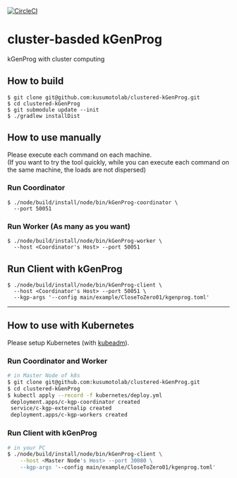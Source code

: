 [![CircleCI](https://circleci.com/gh/kusumotolab/clustered-kGenProg/tree/master.svg?style=svg&circle-token=7de79fe88bdd8eff9a276a35b460d988cc7a6100)](https://circleci.com/gh/kusumotolab/clustered-kGenProg/tree/master)

# cluster-basded kGenProg

kGenProg with cluster computing

## How to build

```
$ git clone git@github.com:kusumotolab/clustered-kGenProg.git
$ cd clustered-kGenProg
$ git submodule update --init
$ ./gradlew installDist
```

## How to use manually
Please execute each command on each machine.  
(If you want to try the tool quickly, while you can execute each command on the same machine, the loads are not dispersed)
### Run Coordinator

```
$ ./node/build/install/node/bin/kGenProg-coordinator \
  --port 50051
```

### Run Worker (As many as you want)

```
$ ./node/build/install/node/bin/kGenProg-worker \
  --host <Coordinator's Host> --port 50051
```

## Run Client with kGenProg

```
$ ./node/build/install/node/bin/kGenProg-client \
  --host <Coordinator's Host> --port 50051 \
  --kgp-args '--config main/example/CloseToZero01/kgenprog.toml'
```

---

## How to use with Kubernetes
Please setup Kubernetes (with [kubeadm](https://kubernetes.io/docs/setup/independent/create-cluster-kubeadm/)).

### Run Coordinator and Worker

```sh
# in Master Node of k8s
$ git clone git@github.com:kusumotolab/clustered-kGenProg.git
$ cd clustered-kGenProg
$ kubectl apply --record -f kubernetes/deploy.yml
 deployment.apps/c-kgp-coordinator created
 service/c-kgp-externalip created
 deployment.apps/c-kgp-workers created
```

### Run Client with kGenProg

```sh
# in your PC
$ ./node/build/install/node/bin/kGenProg-client \
    --host <Master Node's Host> --port 30080 \
    --kgp-args '--config main/example/CloseToZero01/kgenprog.toml'
```
